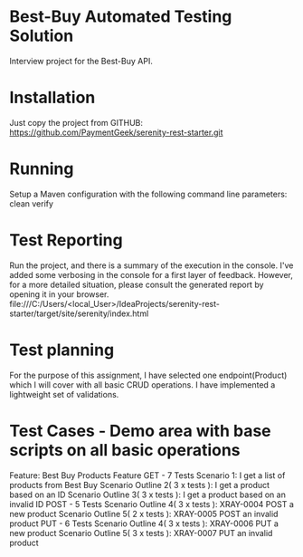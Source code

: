 # Best-Buy Automated Testing Solution
Interview project for the Best-Buy API.
# Installation
Just copy the project from GITHUB: https://github.com/PaymentGeek/serenity-rest-starter.git
# Running
Setup a Maven configuration with the following command line parameters: clean verify
# Test Reporting
Run the project, and there is a summary of the execution in the console. I've added some verbosing in the console
for a first layer of feedback. However, for a more detailed situation, please consult the generated report by opening it
in your browser.
file:///C:/Users/<local_User>/IdeaProjects/serenity-rest-starter/target/site/serenity/index.html
# Test planning
For the purpose of this assignment, I have selected one endpoint(Product) which I will cover with all basic CRUD operations.
I have implemented a lightweight set of validations.
# Test Cases - Demo area with base scripts on all basic operations
Feature: Best Buy Products Feature
GET - 7 Tests
Scenario 1: I get a list of products from Best Buy
Scenario Outline 2( 3 x tests ): I get a product based on an ID
Scenario Outline 3( 3 x tests ): I get a product based on an invalid ID
POST - 5 Tests
Scenario Outline 4( 3 x tests ): XRAY-0004 POST a new product
Scenario Outline 5( 2 x tests ): XRAY-0005 POST an invalid product
PUT - 6 Tests
Scenario Outline 4( 3 x tests ): XRAY-0006 PUT a new product
Scenario Outline 5( 3 x tests ): XRAY-0007 PUT an invalid product
